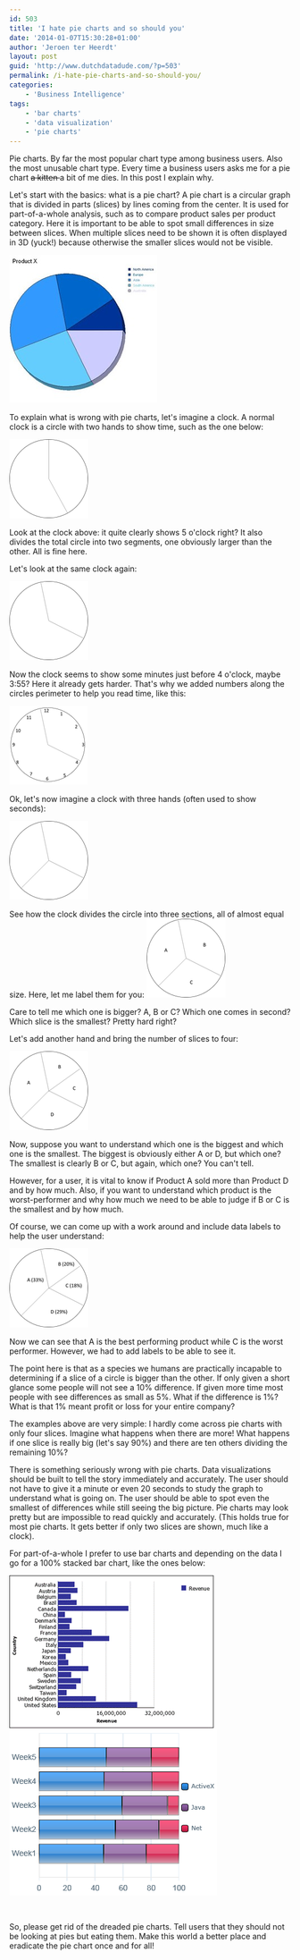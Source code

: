 ```yaml
---
id: 503
title: 'I hate pie charts and so should you'
date: '2014-01-07T15:30:28+01:00'
author: 'Jeroen ter Heerdt'
layout: post
guid: 'http://www.dutchdatadude.com/?p=503'
permalink: /i-hate-pie-charts-and-so-should-you/
categories:
    - 'Business Intelligence'
tags:
    - 'bar charts'
    - 'data visualization'
    - 'pie charts'
---
```


Pie charts. By far the most popular chart type among business users. Also the most unusable chart type. Every time a business users asks me for a pie chart <span style="text-decoration: line-through;">a kitten </span>a bit of me dies. In this post I explain why.

Let's start with the basics: what is a pie chart? A pie chart is a circular graph that is divided in parts (slices) by lines coming from the center. It is used for part-of-a-whole analysis, such as to compare product sales per product category. Here it is important to be able to spot small differences in size between slices. When multiple slices need to be shown it is often displayed in 3D (yuck!) because otherwise the smaller slices would not be visible.

<img alt="" src="../wp-content/uploads/2014/01/010314_1213_Ihatepiecha1.jpg" />

To explain what is wrong with pie charts, let's imagine a clock. A normal clock is a circle with two hands to show time, such as the one below:

<img alt="" src="../wp-content/uploads/2014/01/010314_1213_Ihatepiecha2.png" />

Look at the clock above: it quite clearly shows 5 o'clock right? It also divides the total circle into two segments, one obviously larger than the other. All is fine here.

Let's look at the same clock again:

<img alt="" src="../wp-content/uploads/2014/01/010314_1213_Ihatepiecha3.png" />

Now the clock seems to show some minutes just before 4 o'clock, maybe 3:55? Here it already gets harder. That's why we added numbers along the circles perimeter to help you read time, like this:

<img alt="" src="../wp-content/uploads/2014/01/010314_1213_Ihatepiecha4.png" />

Ok, let's now imagine a clock with three hands (often used to show seconds):

<img alt="" src="../wp-content/uploads/2014/01/010314_1213_Ihatepiecha5.png" />

See how the clock divides the circle into three sections, all of almost equal size. Here, let me label them for you:
<img alt="" src="../wp-content/uploads/2014/01/010314_1213_Ihatepiecha6.png" />

Care to tell me which one is bigger? A, B or C? Which one comes in second? Which slice is the smallest? Pretty hard right?

Let's add another hand and bring the number of slices to four:

<img alt="" src="../wp-content/uploads/2014/01/010314_1213_Ihatepiecha7.png" />

Now, suppose you want to understand which one is the biggest and which one is the smallest. The biggest is obviously either A or D, but which one? The smallest is clearly B or C, but again, which one? You can't tell.

However, for a user, it is vital to know if Product A sold more than Product D and by how much. Also, if you want to understand which product is the worst-performer and why how much we need to be able to judge if B or C is the smallest and by how much.

Of course, we can come up with a work around and include data labels to help the user understand:

<img alt="" src="../wp-content/uploads/2014/01/010314_1213_Ihatepiecha8.png" />

Now we can see that A is the best performing product while C is the worst performer. However, we had to add labels to be able to see it.

The point here is that as a species we humans are practically incapable to determining if a slice of a circle is bigger than the other. If only given a short glance some people will not see a 10% difference. If given more time most people with see differences as small as 5%. What if the difference is 1%? What is that 1% meant profit or loss for your entire company?

The examples above are very simple: I hardly come across pie charts with only four slices. Imagine what happens when there are more! What happens if one slice is really big (let's say 90%) and there are ten others dividing the remaining 10%?

There is something seriously wrong with pie charts. Data visualizations should be built to tell the story immediately and accurately. The user should not have to give it a minute or even 20 seconds to study the graph to understand what is going on. The user should be able to spot even the smallest of differences while still seeing the big picture. Pie charts may look pretty but are impossible to read quickly and accurately. (This holds true for most pie charts. It gets better if only two slices are shown, much like a clock).

For part-of-a-whole I prefer to use bar charts and depending on the data I go for a 100% stacked bar chart, like the ones below:

<img alt="" src="../wp-content/uploads/2014/01/010314_1213_Ihatepiecha9.gif" />

<img alt="" src="../wp-content/uploads/2014/01/010314_1213_Ihatepiecha10.png" />

&nbsp;

So, please get rid of the dreaded pie charts. Tell users that they should not be looking at pies but eating them. Make this world a better place and eradicate the pie chart once and for all!

&nbsp;

&nbsp;